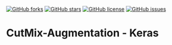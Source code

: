 [![GitHub forks](https://img.shields.io/github/forks/sayannath/CutMix-Augmentation-Keras?style=for-the-badge)](https://github.com/sayannath/CutMix-Augmentation-Keras/network)
[![GitHub stars](https://img.shields.io/github/stars/sayannath/CutMix-Augmentation-Keras?style=for-the-badge)](https://github.com/sayannath/CutMix-Augmentation-Keras/stargazers)
[![GitHub license](https://img.shields.io/github/license/sayannath/CutMix-Augmentation-Keras?style=for-the-badge)](https://github.com/sayannath/CutMix-Augmentation-Keras/blob/main/LICENSE)
[![GitHub issues](https://img.shields.io/github/issues/sayannath/CutMix-Augmentation-Keras?style=for-the-badge)](https://github.com/sayannath/CutMix-Augmentation-Keras/issues)
# CutMix-Augmentation - Keras
